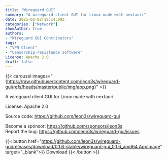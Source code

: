 ```yaml
---
title: "Wireguard GUI"
summary: "A wireguard client GUI for Linux made with nextauri"
date: 2025-02-02T19:14:00Z
categories: ["Network"]
showAuthor: true
authors:
- "Wireguard GUI Contributors"
tags: 
- "VPN Client"
- "Censorship-resistance software"
License: Apache 2.0
draft: false
---
```


{{< carousel images="{https://raw.githubusercontent.com/leon3s/wireguard-gui/refs/heads/master/public/img/app.png}" >}}

A wireguard client GUI for Linux made with nextauri

License: Apache 2.0

Source code: <https://github.com/leon3s/wireguard-gui>

Become a sponsor: <https://github.com/sponsors/leon3s>  
Report the bug: <https://github.com/leon3s/wireguard-gui/issues>  

{{< button href="https://github.com/leon3s/wireguard-gui/releases/download/0.1.6-stable/wireguard-gui_0.1.6_amd64.AppImage" target="_blank">}}
Download
{{< /button >}}
